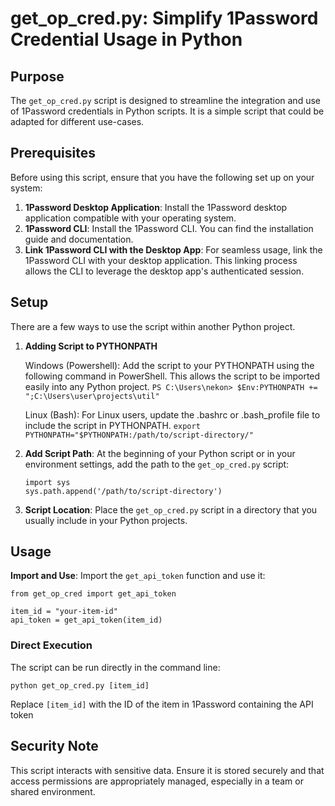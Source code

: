# get_op_cred.py: Simplify 1Password Credential Usage in Python

## Purpose
The `get_op_cred.py` script is designed to streamline the integration and use of 1Password credentials in Python scripts. It is a simple script that could be adapted for different use-cases.

## Prerequisites

Before using this script, ensure that you have the following set up on your system:

1. **1Password Desktop Application**: Install the 1Password desktop application compatible with your operating system.
2. **1Password CLI**: Install the 1Password CLI. You can find the installation guide and documentation.
3. **Link 1Password CLI with the Desktop App**: For seamless usage, link the 1Password CLI with your desktop application. This linking process allows the CLI to leverage the desktop app's authenticated session.

## Setup

There are a few ways to use the script within another Python project.

1. **Adding Script to PYTHONPATH**

    Windows (Powershell):
    Add the script to your PYTHONPATH using the following command in PowerShell. This allows the script to be imported easily into any Python project.
    ``PS C:\Users\nekon> $Env:PYTHONPATH += ";C:\Users\user\projects\util"``

    Linux (Bash):
    For Linux users, update the .bashrc or .bash_profile file to include the script in PYTHONPATH.
    ``export PYTHONPATH="$PYTHONPATH:/path/to/script-directory/"``

2. **Add Script Path**: At the beginning of your Python script or in your environment settings, add the path to the `get_op_cred.py` script:

    `````
    import sys
    sys.path.append('/path/to/script-directory')

3. **Script Location**: Place the `get_op_cred.py` script in a directory that you usually include in your Python projects.

## Usage

**Import and Use**: Import the `get_api_token` function and use it:

    from get_op_cred import get_api_token

    item_id = "your-item-id"
    api_token = get_api_token(item_id)

### Direct Execution

The script can be run directly in the command line:

    python get_op_cred.py [item_id]

Replace `[item_id]` with the ID of the item in 1Password containing the API token

## Security Note

This script interacts with sensitive data. Ensure it is stored securely and that access permissions are appropriately managed, especially in a team or shared environment.





